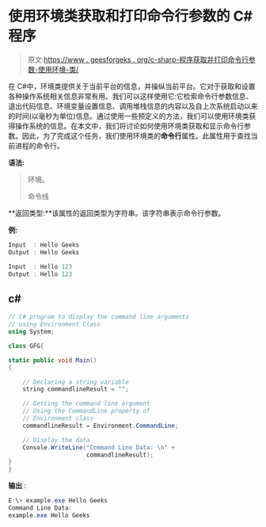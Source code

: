 # 使用环境类获取和打印命令行参数的 C#程序

> 原文:[https://www . geesforgeks . org/c-sharp-程序获取并打印命令行参数-使用环境-类/](https://www.geeksforgeeks.org/c-sharp-program-to-get-and-print-the-command-line-arguments-using-environment-class/)

在 C#中，环境类提供关于当前平台的信息，并操纵当前平台。它对于获取和设置各种操作系统相关信息非常有用。我们可以这样使用它:它检索命令行参数信息、退出代码信息、环境变量设置信息、调用堆栈信息的内容以及自上次系统启动以来的时间(以毫秒为单位)信息。通过使用一些预定义的方法，我们可以使用环境类获得操作系统的信息。在本文中，我们将讨论如何使用环境类获取和显示命令行参数。因此，为了完成这个任务，我们使用环境类的**命令行**属性。此属性用于查找当前进程的命令行。

**语法:**

> 环境。
> 
> 命令线

**返回类型:**该属性的返回类型为字符串。该字符串表示命令行参数。

**例:**

```cs
Input  : Hello Geeks
Output : Hello Geeks

Input  : Hello 123
Output : Hello 123
```

## c#

```cs
// C# program to display the command line arguments
// using Environment Class
using System;

class GFG{

static public void Main()
{

    // Declaring a string variable
    string commandlineResult = "";

    // Getting the command line argument
    // Using the CommandLine property of 
    // Environment class
    commandlineResult = Environment.CommandLine;

    // Display the data
    Console.WriteLine("Command Line Data: \n" + 
                      commandlineResult);
}
}
```

**输出** :

```cs
E:\> example.exe Hello Geeks
Command Line Data:
example.exe Hello Geeks
```